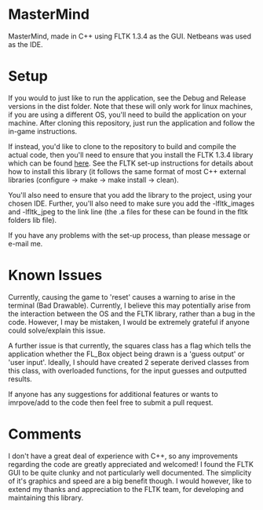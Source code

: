 # MasterMind
MasterMind, made in C++ using FLTK 1.3.4 as the GUI. Netbeans was used as the IDE. 

# Setup
If you would to just like to run the application, see the Debug and Release versions in the dist folder. Note that these will only work for linux machines, if you are using a different OS, you'll need to build the application on your machine. After cloning this repository, just run the application and follow the in-game instructions. 

If instead, you'd like to clone to the repository to build and compile the actual code, then you'll need to ensure that you install the FLTK 1.3.4 library which can be found [here](http://www.fltk.org/index.php). See the FLTK set-up instructions for details about how to install this library (it follows the same format of most C++ external libraries (configure -> make -> make install -> clean). 

You'll also need to ensure that you add the library to the project, using your chosen IDE. Further, you'll also need to make sure you add the -lfltk_images and -lfltk_jpeg to the link line (the .a files for these can be found in the fltk folders lib file). 

If you have any problems with the set-up process, than please message or e-mail me. 

# Known Issues
Currently, causing the game to 'reset' causes a warning to arise in the terminal (Bad Drawable). Currently, I believe this may potentially arise from the interaction between the OS and the FLTK library, rather than a bug in the code. However, I may be mistaken, I would be extremely grateful if anyone could solve/explain this issue. 

A further issue is that currently, the squares class has a flag which tells the application whether the FL_Box object being drawn is a 'guess output' or 'user input'. Ideally, I should have created 2 seperate derived classes from this class, with overloaded functions, for the input guesses and outputted results. 

If anyone has any suggestions for additional features or wants to imrpove/add to the code then feel free to submit a pull request.

# Comments
I don't have a great deal of experience with C++, so any improvements regarding the code are greatly appreciated and welcomed! I found the FLTK GUI to be quite clunky and not particularly well documented. The simplicity of it's graphics and speed are a big benefit though. I would however, like to extend my thanks and appreciation to the FLTK team, for developing and maintaining this library. 



